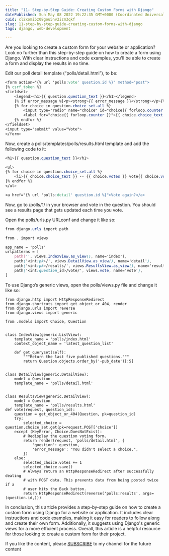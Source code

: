 ```yaml
---
title: "11- Step-by-Step Guide: Creating Custom Forms with Django"
datePublished: Sun May 08 2022 19:22:35 GMT+0000 (Coordinated Universal Time)
cuid: cl2xomi5z08gou5nv2izm3qkf
slug: 11-step-by-step-guide-creating-custom-forms-with-django
tags: django, web-development

---
```


Are you looking to create a custom form for your website or application? Look no further than this step-by-step guide on how to create a form using Django. With clear instructions and code examples, you'll be able to create a form and display the results in no time.

Edit our poll detail template (“polls/detail.html”), to be:

```css
<form action="{% url 'polls:vote' question.id %}" method="post">
{% csrf_token %}
<fieldset>
    <legend><h1>{{ question.question_text }}</h1></legend>
    {% if error_message %}<p><strong>{{ error_message }}</strong></p>{% endif %}
    {% for choice in question.choice_set.all %}
        <input type="radio" name="choice" id="choice{{ forloop.counter }}" value="{{ choice.id }}">
        <label for="choice{{ forloop.counter }}">{{ choice.choice_text }}</label><br>
    {% endfor %}
</fieldset>
<input type="submit" value="Vote">
</form>
```

Now, create a polls/templates/polls/results.html template and add the following code to it:

```css
<h1>{{ question.question_text }}</h1>

<ul>
{% for choice in question.choice_set.all %}
    <li>{{ choice.choice_text }} -- {{ choice.votes }} vote{{ choice.votes|pluralize }}</li>
{% endfor %}
</ul>

<a href="{% url 'polls:detail' question.id %}">Vote again?</a>
```

Now, go to /polls/1/ in your browser and vote in the question. You should see a results page that gets updated each time you vote.

Open the polls/urls.py URLconf and change it like so:

```css
from django.urls import path

from . import views

app_name = 'polls'
urlpatterns = [
    path('', views.IndexView.as_view(), name='index'),
    path('<int:pk>/', views.DetailView.as_view(), name='detail'),
    path('<int:pk>/results/', views.ResultsView.as_view(), name='results'),
    path('<int:question_id>/vote/', views.vote, name='vote'),
]
```

To use Django’s generic views, open the polls/views.py file and change it like so:

```plaintext
from django.http import HttpResponseRedirect
from django.shortcuts import get_object_or_404, render
from django.urls import reverse
from django.views import generic

from .models import Choice, Question


class IndexView(generic.ListView):
    template_name = 'polls/index.html'
    context_object_name = 'latest_question_list'

    def get_queryset(self):
        """Return the last five published questions."""
        return Question.objects.order_by('-pub_date')[:5]


class DetailView(generic.DetailView):
    model = Question
    template_name = 'polls/detail.html'


class ResultsView(generic.DetailView):
    model = Question
    template_name = 'polls/results.html'
def vote(request, question_id):
    question = get_object_or_404(Question, pk=question_id)
    try:
        selected_choice = question.choice_set.get(pk=request.POST['choice'])
    except (KeyError, Choice.DoesNotExist):
        # Redisplay the question voting form.
        return render(request, 'polls/detail.html', {
            'question': question,
            'error_message': "You didn't select a choice.",
        })
    else:
        selected_choice.votes += 1
        selected_choice.save()
        # Always return an HttpResponseRedirect after successfully dealing
        # with POST data. This prevents data from being posted twice if a
        # user hits the Back button.
        return HttpResponseRedirect(reverse('polls:results', args=(question.id,)))
```

In conclusion, this article provides a step-by-step guide on how to create a custom form using Django for a website or application. It includes clear instructions and code examples, making it easy for readers to follow along and create their own form. Additionally, it suggests using Django's generic views for a more efficient process. Overall, this article is a helpful resource for those looking to create a custom form for their project.

If you like the content, please [SUBSCRIBE](https://www.youtube.com/channel/UCpbWlHEqBSnJb6i4UemXQpA?sub_confirmation=1) to my channel for the future content